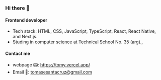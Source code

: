 ### Hi there 👋

#### Frontend developer

- Tech stack: HTML, CSS, JavaScript, TypeScript, React, React Native, and Next.js.
- Studing in computer science at Technical School No. 35 (arg).,

#### Contact me

- webpage 📟: https://tomy.vercel.app/
- Email 📧: tomasesantacruz@gmail.com
